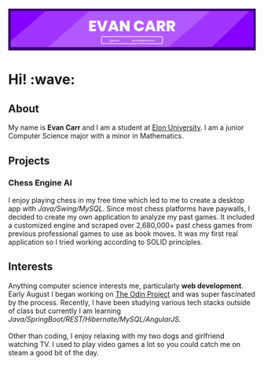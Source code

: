 ![](banner.png)

<h1><strong>Hi! :wave:</strong></h1> 

<h2>About</h3>
My name is <strong>Evan Carr</strong> and I am a student at <a href='https://www.elon.edu/'>Elon University</a>. I am a junior Computer Science major with a minor in Mathematics. 

<h2>Projects</h3>
<h3>Chess Engine AI</h4>
I enjoy playing chess in my free time which led to me to create a desktop app with <em>Java/Swing/MySQL</em>. Since most chess platforms have paywalls, I decided to create my own application to analyze my past games. It included a customized engine and scraped over 2,680,000+ past chess games from previous professional games to use as book moves. It was my first real application so I tried working according to SOLID principles. 

<h2>Interests</h3>
Anything computer science interests me, particularly <strong>web development</strong>. Early August I began working on <a href='https://www.theodinproject.com/'>The Odin Project</a> and was super fascinated by the process. Recently, I have been studying various tech stacks outside of class but currently I am learning <em>Java/SpringBoot/REST/Hibernate/MySQL/AngularJS.</em>
<br />
<br />
Other than coding, I enjoy relaxing with my two dogs and girlfriend watching TV. I used to play video games a lot so you could catch me on steam a good bit of the day.   

<!--
**ejrcarr/ejrcarr** is a ✨ _special_ ✨ repository because its `README.md` (this file) appears on your GitHub profile.

Here are some ideas to get you started:

- 🔭 I’m currently working on ...
- 🌱 I’m currently learning ...
- 👯 I’m looking to collaborate on ...
- 🤔 I’m looking for help with ...
- 💬 Ask me about ...
- 📫 How to reach me: ...
- 😄 Pronouns: ...
- ⚡ Fun fact: ...
-->
